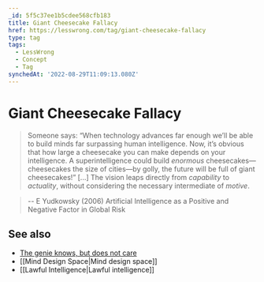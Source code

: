 ```yaml
---
_id: 5f5c37ee1b5cdee568cfb183
title: Giant Cheesecake Fallacy
href: https://lesswrong.com/tag/giant-cheesecake-fallacy
type: tag
tags:
  - LessWrong
  - Concept
  - Tag
synchedAt: '2022-08-29T11:09:13.080Z'
---
```

# Giant Cheesecake Fallacy

> Someone says: “When technology advances far enough we’ll be
able to build minds far surpassing human intelligence. Now, it’s obvious that how large
a cheesecake you can make depends on your intelligence. A superintelligence could build
*enormous* cheesecakes—cheesecakes the size of cities—by golly, the future will be full of
giant cheesecakes!” \[...\] The vision leaps directly from *capability* to *actuality*, without considering the necessary intermediate of *motive*.

> -- E Yudkowsky (2006) Artificial Intelligence as a Positive and Negative Factor in Global Risk

See also
--------

*   [The genie knows, but does not care](http://lesswrong.com/lw/igf/the_genie_knows_but_doesnt_care/)
*   [[Mind Design Space|Mind design space]]
*   [[Lawful Intelligence|Lawful intelligence]]